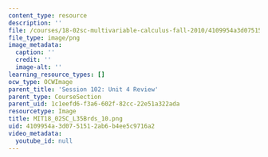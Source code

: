 ```yaml
---
content_type: resource
description: ''
file: /courses/18-02sc-multivariable-calculus-fall-2010/4109954a3d0751512ab6b4ee5c9716a2_MIT18_02SC_L35Brds_10.png
file_type: image/png
image_metadata:
  caption: ''
  credit: ''
  image-alt: ''
learning_resource_types: []
ocw_type: OCWImage
parent_title: 'Session 102: Unit 4 Review'
parent_type: CourseSection
parent_uid: 1c1eefd6-f3a6-602f-82cc-22e51a322ada
resourcetype: Image
title: MIT18_02SC_L35Brds_10.png
uid: 4109954a-3d07-5151-2ab6-b4ee5c9716a2
video_metadata:
  youtube_id: null
---
```

